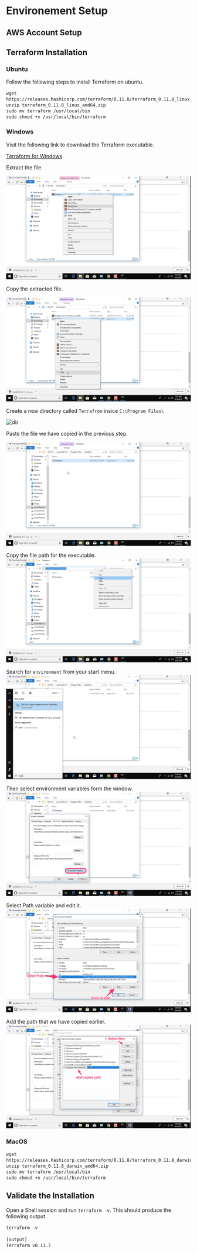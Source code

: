 # Environement Setup


## AWS Account Setup


## Terraform Installation

### Ubuntu
Follow the following steps to install Terraform on ubuntu.

```
wget https://releases.hashicorp.com/terraform/0.11.8/terraform_0.11.8_linux_amd64.zip
unzip terraform_0.11.8_linux_amd64.zip
sudo mv terraform /usr/local/bin
sudo chmod +x /usr/local/bin/terraform
```

### Windows

Visit the following link to download the Terraform executable.

[Terraform for Windows](https://releases.hashicorp.com/terraform/0.11.8/terraform_0.11.8_windows_amd64.zip).

Extract the file.

![zip](./images/00-windows-zip.png)

Copy the extracted file.

![copy](./images/00-windows-copy.png)

Create a new directory called `Terrafrom` insice `C:\Program Files\`

![dir](./images/00-windoes-dir.png)

Paste the file we have copied in the previous step.

![paste](./images/00-windows-paste.png)

Copy the file path for the executable.
![file-path](./images/00-windows-file-path.png)

Search for `environment` from your start menu.
![env](./images/00-windows-env-search.png)

Then select environment variables form the window.
![env-select](./images/00-windows-env-select.png)

Select Path variable and edit it.
![env-path-edit](./images/00-windows-env-path-edit.png)

Add the path that we have copied earlier.
![windows-path-env-paste](./images/00-windows-path-env-paste.png)

### MacOS

```
wget https://releases.hashicorp.com/terraform/0.11.8/terraform_0.11.8_darwin_amd64.zip
unzip terraform_0.11.8_darwin_amd64.zip
sudo mv terraform /usr/local/bin
sudo chmod +x /usr/local/bin/terraform
```

## Validate the Installation

Open a Shell session and run `terraform -v`. This should produce the following output.

```
terraform -v

[output]
Terraform v0.11.7
```